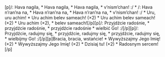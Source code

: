 [p]/: Hava nagila, * Hava nagila, * Hava nagila, * v’nism’chan! :/ * /: Hava n’ran’na na, * Hava n’ran’na na, * Hava n’ran’na na, * v’nism’chan! :/ * Uru, uru achim! * Uru achim belev sameach! (×2) * Uru achim belev sameach! (×2) * Uru achim (×2), * belev sameach![/p][p]/: Przyjdźcie radośnie, * przyjdźcie radośnie, * przyjdźcie radośnie * wielbić Go! :/[/p][p]/: Przyjdźcie, radujmy się, * przyjdźcie, radujmy się, * przyjdźcie, radujmy się, * wielbijmy Go! :/[/p][p]Bracia, bracia, wstańcie! * Wywyższajmy Jego Imię! (×2) * Wywyższajmy Jego Imię! (×2) * Dzisiaj tu! (×2) * Radosnym sercem![/p]